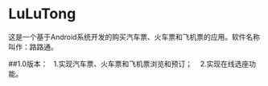 # LuLuTong
这是一个基于Android系统开发的购买汽车票、火车票和飞机票的应用。软件名称叫作：路路通。

##1.0版本：
    1.实现汽车票、火车票和飞机票浏览和预订；
    2.实现在线选座功能。
